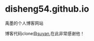 disheng54.github.io
===================

禹墨的个人博客网站

博客代码clone自[suyan](https://github.com/suyan/suyan.github.io),在此非常感谢他！
